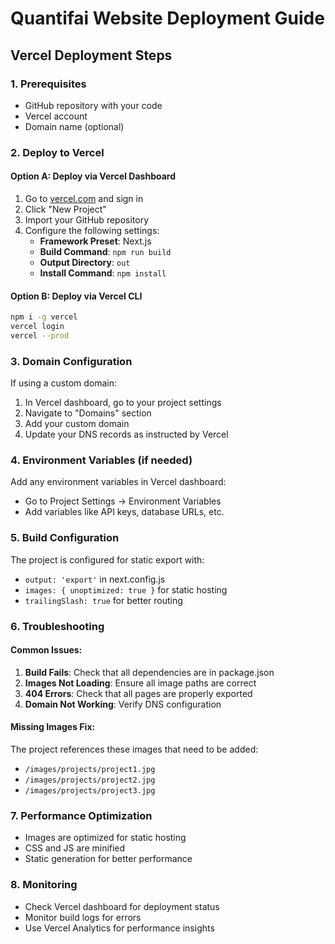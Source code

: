 # Quantifai Website Deployment Guide

## Vercel Deployment Steps

### 1. Prerequisites
- GitHub repository with your code
- Vercel account
- Domain name (optional)

### 2. Deploy to Vercel

#### Option A: Deploy via Vercel Dashboard
1. Go to [vercel.com](https://vercel.com) and sign in
2. Click "New Project"
3. Import your GitHub repository
4. Configure the following settings:
   - **Framework Preset**: Next.js
   - **Build Command**: `npm run build`
   - **Output Directory**: `out`
   - **Install Command**: `npm install`

#### Option B: Deploy via Vercel CLI
```bash
npm i -g vercel
vercel login
vercel --prod
```

### 3. Domain Configuration
If using a custom domain:
1. In Vercel dashboard, go to your project settings
2. Navigate to "Domains" section
3. Add your custom domain
4. Update your DNS records as instructed by Vercel

### 4. Environment Variables (if needed)
Add any environment variables in Vercel dashboard:
- Go to Project Settings → Environment Variables
- Add variables like API keys, database URLs, etc.

### 5. Build Configuration
The project is configured for static export with:
- `output: 'export'` in next.config.js
- `images: { unoptimized: true }` for static hosting
- `trailingSlash: true` for better routing

### 6. Troubleshooting

#### Common Issues:
1. **Build Fails**: Check that all dependencies are in package.json
2. **Images Not Loading**: Ensure all image paths are correct
3. **404 Errors**: Check that all pages are properly exported
4. **Domain Not Working**: Verify DNS configuration

#### Missing Images Fix:
The project references these images that need to be added:
- `/images/projects/project1.jpg`
- `/images/projects/project2.jpg` 
- `/images/projects/project3.jpg`

### 7. Performance Optimization
- Images are optimized for static hosting
- CSS and JS are minified
- Static generation for better performance

### 8. Monitoring
- Check Vercel dashboard for deployment status
- Monitor build logs for errors
- Use Vercel Analytics for performance insights
